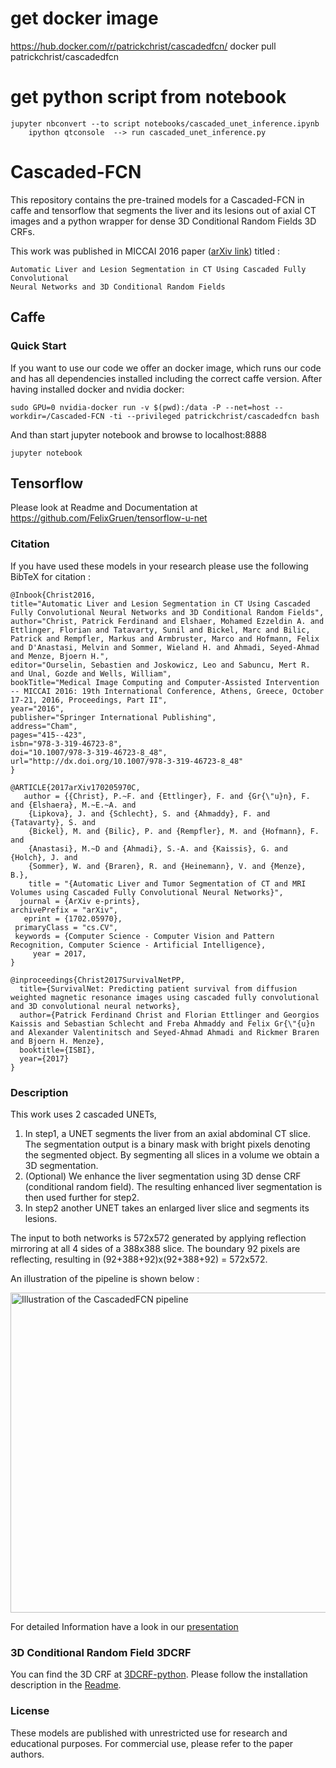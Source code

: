 # get docker image #
https://hub.docker.com/r/patrickchrist/cascadedfcn/
docker pull patrickchrist/cascadedfcn

# get python script from notebook #
	jupyter nbconvert --to script notebooks/cascaded_unet_inference.ipynb
        ipython qtconsole  --> run cascaded_unet_inference.py


# Cascaded-FCN #
This repository contains the pre-trained models for a Cascaded-FCN in caffe and tensorflow that segments the liver and its lesions out of axial CT images and a python wrapper for dense 3D Conditional Random Fields 3D CRFs.


This work was published in MICCAI 2016 paper ([arXiv link](https://arxiv.org/abs/1610.02177)) titled : 

```
Automatic Liver and Lesion Segmentation in CT Using Cascaded Fully Convolutional 
Neural Networks and 3D Conditional Random Fields
```
## Caffe ##
### Quick Start ###
If you want to use our code we offer an docker image, which runs our code and has all dependencies installed including the correct caffe version. After having installed docker and nvidia docker:
```
sudo GPU=0 nvidia-docker run -v $(pwd):/data -P --net=host --workdir=/Cascaded-FCN -ti --privileged patrickchrist/cascadedfcn bash
```
And than start jupyter notebook and browse to localhost:8888
```
jupyter notebook
```
## Tensorflow ## 
Please look at Readme and Documentation at https://github.com/FelixGruen/tensorflow-u-net
### Citation ###

If you have used these models in your research please use the following BibTeX for citation :
```
@Inbook{Christ2016,
title="Automatic Liver and Lesion Segmentation in CT Using Cascaded Fully Convolutional Neural Networks and 3D Conditional Random Fields",
author="Christ, Patrick Ferdinand and Elshaer, Mohamed Ezzeldin A. and Ettlinger, Florian and Tatavarty, Sunil and Bickel, Marc and Bilic, Patrick and Rempfler, Markus and Armbruster, Marco and Hofmann, Felix and D'Anastasi, Melvin and Sommer, Wieland H. and Ahmadi, Seyed-Ahmad and Menze, Bjoern H.",
editor="Ourselin, Sebastien and Joskowicz, Leo and Sabuncu, Mert R. and Unal, Gozde and Wells, William",
bookTitle="Medical Image Computing and Computer-Assisted Intervention -- MICCAI 2016: 19th International Conference, Athens, Greece, October 17-21, 2016, Proceedings, Part II",
year="2016",
publisher="Springer International Publishing",
address="Cham",
pages="415--423",
isbn="978-3-319-46723-8",
doi="10.1007/978-3-319-46723-8_48",
url="http://dx.doi.org/10.1007/978-3-319-46723-8_48"
}
```
```
@ARTICLE{2017arXiv170205970C,
   author = {{Christ}, P.~F. and {Ettlinger}, F. and {Gr{\"u}n}, F. and {Elshaera}, M.~E.~A. and 
	{Lipkova}, J. and {Schlecht}, S. and {Ahmaddy}, F. and {Tatavarty}, S. and 
	{Bickel}, M. and {Bilic}, P. and {Rempfler}, M. and {Hofmann}, F. and 
	{Anastasi}, M.~D and {Ahmadi}, S.-A. and {Kaissis}, G. and {Holch}, J. and 
	{Sommer}, W. and {Braren}, R. and {Heinemann}, V. and {Menze}, B.},
    title = "{Automatic Liver and Tumor Segmentation of CT and MRI Volumes using Cascaded Fully Convolutional Neural Networks}",
  journal = {ArXiv e-prints},
archivePrefix = "arXiv",
   eprint = {1702.05970},
 primaryClass = "cs.CV",
 keywords = {Computer Science - Computer Vision and Pattern Recognition, Computer Science - Artificial Intelligence},
     year = 2017,
}
```
```
@inproceedings{Christ2017SurvivalNetPP,
  title={SurvivalNet: Predicting patient survival from diffusion weighted magnetic resonance images using cascaded fully convolutional and 3D convolutional neural networks},
  author={Patrick Ferdinand Christ and Florian Ettlinger and Georgios Kaissis and Sebastian Schlecht and Freba Ahmaddy and Felix Gr{\"{u}n and Alexander Valentinitsch and Seyed-Ahmad Ahmadi and Rickmer Braren and Bjoern H. Menze},
  booktitle={ISBI},
  year={2017}
}
```
### Description ###
This work uses 2 cascaded UNETs, 

 1. In step1, a UNET segments the liver from an axial abdominal CT slice. The segmentation output is a binary mask with bright pixels denoting the segmented object. By segmenting all slices in a volume we obtain a 3D segmentation. 
 2. (Optional) We enhance the liver segmentation using 3D dense CRF (conditional random field). The resulting enhanced liver segmentation is then used further for step2.
 3. In step2 another UNET takes an enlarged liver slice and segments its lesions. 
 
The input to both networks is 572x572 generated by applying reflection mirroring at all 4 sides of a 388x388 slice. The boundary 92 pixels are reflecting, resulting in (92+388+92)x(92+388+92) = 572x572.

An illustration of the pipeline is shown below :

<img src="https://www.dropbox.com/s/rmqo0s82i8r1ihm/CascadedFCN_Pipeline.png?dl=1" width="512" alt="Illustration of the CascadedFCN pipeline">

For detailed Information have a look in our [presentation](Cascaded-FCN.pdf)

### 3D Conditional Random Field 3DCRF
You can find the 3D CRF at [3DCRF-python](https://github.com/mbickel/DenseInferenceWrapper). Please follow the installation description in the [Readme](https://github.com/mbickel/DenseInferenceWrapper/blob/master/readme.md).

### License 

These models are published with unrestricted use for research and educational purposes.
For commercial use, please refer to the paper authors.
